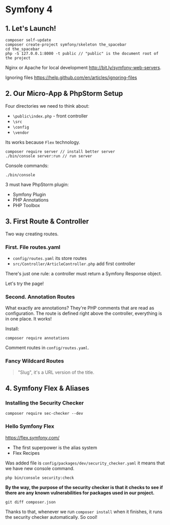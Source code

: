 # Symfony 4

## 1. Let's Launch!

```
composer self-update
composer create-project symfony/skeleton the_spacebar
cd the_spacebar
php -S 127.0.0.1:8000 -t public // "public" is the document root of the project
```

Nginx or Apache for local development
http://bit.ly/symfony-web-servers.

Ignoring files
https://help.github.com/en/articles/ignoring-files

## 2. Our Micro-App & PhpStorm Setup

Four directories we need to think about:
- `\public\index.php` - front controller
- `\src`
- `\config`
- `\vendor`

Its works because `Flex` technology.

```
composer require server // install better server
./bin/console server:run // run server
```

Console commands:
```
./bin/console
```

3 must have PhpStorm plugin:
- Symfony Plugin
- PHP Annotations
- PHP Toolbox

## 3. First Route & Controller

Two way creating routes.

### First. File routes.yaml

- `config/routes.yaml` its store routes
- `src/Controller/ArticleController.php` add first controller

There's just one rule: a controller must return a Symfony Response object.

Let's try the page!

### Second. Annotation Routes

What exactly are annotations? They're PHP comments that are read as configuration.
The route is defined right above the controller, everything is in one place. It works!

Install:
```
composer require annotations
```

Comment routes in `config/routes.yaml`.

### Fancy Wildcard Routes

> "Slug", it's a URL version of the title.


## 4. Symfony Flex & Aliases

### Installing the Security Checker

```
composer require sec-checker --dev
```

### Hello Symfony Flex

https://flex.symfony.com/

- The first superpower is the alias system
- Flex Recipes

Was added file is `config/packages/dev/security_checker.yaml` it means that we have new console command.

```
php bin/console security:check
```

**By the way, the purpose of the security checker is that it checks to see if there are any known vulnerabilities for packages used in our project.**

```
git diff composer.json
```

Thanks to that, whenever we run `composer install` when it finishes, it runs the security checker automatically. So cool!

